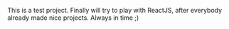 This is a test project. Finally will try to play with ReactJS, after everybody already made nice projects. Always in time ;)